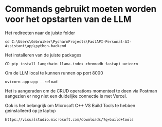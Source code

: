 # Commands gebruikt moeten worden voor het opstarten van de LLM

Het redirecten naar de juiste folder
```
cd C:\Users\Gebruiker\PycharmProjects\FastAPI-Personal-AI-Assistant\app\python-backend
```

Het installeren van de juiste packages
```
CD pip install langchain llama-index chromadb fastapi uvicorn
```

Om de LLM local te kunnen runnen op port 8000
```
uvicorn app:app --reload
```

Het is aangeraden om de CRUD operations momenteel te doen via Postman aangezien er nog niet een duidelijke connectie is met Vercel. 

Ook is het belangrijk om Microsoft C++ VS Build Tools te hebben geinstalleerd op je laptop 
```
https://visualstudio.microsoft.com/downloads/?q=build+tools
```
